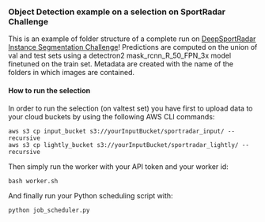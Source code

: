 ### Object Detection example on a selection on SportRadar Challenge

This is an example of folder structure of a complete run on [DeepSportRadar Instance Segmentation Challenge](https://github.com/DeepSportRadar/instance-segmentation-challenge)!
Predictions are computed on the union of val and test sets using a detectron2 mask_rcnn_R_50_FPN_3x model finetuned on the train set. Metadata are created with the name of the folders in which images are contained.

#### How to run the selection

In order to run the selection (on valtest set) you have first to upload data to your cloud buckets by using the following AWS CLI commands:

```
aws s3 cp input_bucket s3://yourInputBucket/sportradar_input/ --recursive
aws s3 cp lightly_bucket s3://yourInputBucket/sportradar_lightly/ --recursive
```

Then simply run the worker with your API token and your worker id:

```
bash worker.sh
```

And finally run your Python scheduling script with:

```
python job_scheduler.py
```
